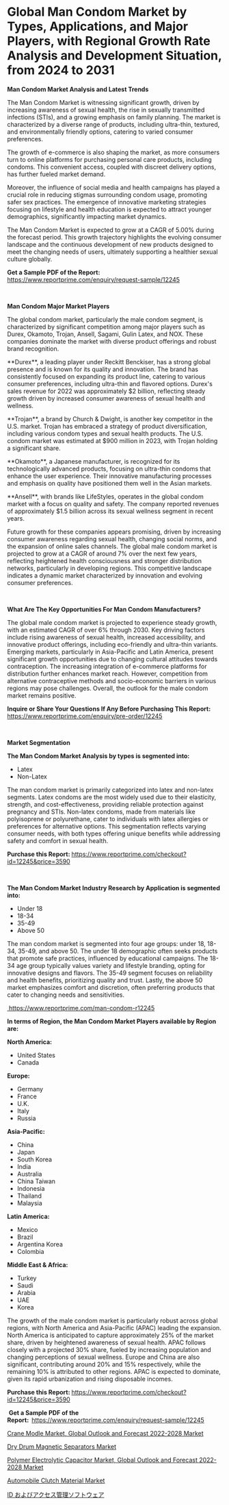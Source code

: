 <p><h1>Global Man Condom Market by Types, Applications, and Major Players, with Regional Growth Rate Analysis and Development Situation, from 2024 to 2031</h1></p><p><strong>Man Condom Market Analysis and Latest Trends</strong></p>
<p><p>The Man Condom Market is witnessing significant growth, driven by increasing awareness of sexual health, the rise in sexually transmitted infections (STIs), and a growing emphasis on family planning. The market is characterized by a diverse range of products, including ultra-thin, textured, and environmentally friendly options, catering to varied consumer preferences.</p><p>The growth of e-commerce is also shaping the market, as more consumers turn to online platforms for purchasing personal care products, including condoms. This convenient access, coupled with discreet delivery options, has further fueled market demand.</p><p>Moreover, the influence of social media and health campaigns has played a crucial role in reducing stigmas surrounding condom usage, promoting safer sex practices. The emergence of innovative marketing strategies focusing on lifestyle and health education is expected to attract younger demographics, significantly impacting market dynamics.</p><p>The Man Condom Market is expected to grow at a CAGR of 5.00% during the forecast period. This growth trajectory highlights the evolving consumer landscape and the continuous development of new products designed to meet the changing needs of users, ultimately supporting a healthier sexual culture globally.</p></p>
<p><strong>Get a Sample PDF of the Report:&nbsp;</strong> <a href="https://www.reportprime.com/enquiry/request-sample/12245">https://www.reportprime.com/enquiry/request-sample/12245</a></p>
<p>&nbsp;</p>
<p><strong>Man Condom Major Market Players</strong></p>
<p><p>The global condom market, particularly the male condom segment, is characterized by significant competition among major players such as Durex, Okamoto, Trojan, Ansell, Sagami, Gulin Latex, and NOX. These companies dominate the market with diverse product offerings and robust brand recognition.</p><p>**Durex**, a leading player under Reckitt Benckiser, has a strong global presence and is known for its quality and innovation. The brand has consistently focused on expanding its product line, catering to various consumer preferences, including ultra-thin and flavored options. Durex's sales revenue for 2022 was approximately $2 billion, reflecting steady growth driven by increased consumer awareness of sexual health and wellness.</p><p>**Trojan**, a brand by Church & Dwight, is another key competitor in the U.S. market. Trojan has embraced a strategy of product diversification, including various condom types and sexual health products. The U.S. condom market was estimated at $900 million in 2023, with Trojan holding a significant share.</p><p>**Okamoto**, a Japanese manufacturer, is recognized for its technologically advanced products, focusing on ultra-thin condoms that enhance the user experience. Their innovative manufacturing processes and emphasis on quality have positioned them well in the Asian markets.</p><p>**Ansell**, with brands like LifeStyles, operates in the global condom market with a focus on quality and safety. The company reported revenues of approximately $1.5 billion across its sexual wellness segment in recent years.</p><p>Future growth for these companies appears promising, driven by increasing consumer awareness regarding sexual health, changing social norms, and the expansion of online sales channels. The global male condom market is projected to grow at a CAGR of around 7% over the next few years, reflecting heightened health consciousness and stronger distribution networks, particularly in developing regions. This competitive landscape indicates a dynamic market characterized by innovation and evolving consumer preferences.</p></p>
<p>&nbsp;</p>
<p><strong>What Are The Key Opportunities For Man Condom Manufacturers?</strong></p>
<p><p>The global male condom market is projected to experience steady growth, with an estimated CAGR of over 6% through 2030. Key driving factors include rising awareness of sexual health, increased accessibility, and innovative product offerings, including eco-friendly and ultra-thin variants. Emerging markets, particularly in Asia-Pacific and Latin America, present significant growth opportunities due to changing cultural attitudes towards contraception. The increasing integration of e-commerce platforms for distribution further enhances market reach. However, competition from alternative contraceptive methods and socio-economic barriers in various regions may pose challenges. Overall, the outlook for the male condom market remains positive.</p></p>
<p><strong>Inquire or Share Your Questions If Any Before Purchasing This Report:</strong> <a href="https://www.reportprime.com/enquiry/pre-order/12245">https://www.reportprime.com/enquiry/pre-order/12245</a></p>
<p>&nbsp;</p>
<p><strong>Market Segmentation</strong></p>
<p><strong>The Man Condom Market Analysis by types is segmented into:</strong></p>
<p><ul><li>Latex</li><li>Non-Latex</li></ul></p>
<p><p>The man condom market is primarily categorized into latex and non-latex segments. Latex condoms are the most widely used due to their elasticity, strength, and cost-effectiveness, providing reliable protection against pregnancy and STIs. Non-latex condoms, made from materials like polyisoprene or polyurethane, cater to individuals with latex allergies or preferences for alternative options. This segmentation reflects varying consumer needs, with both types offering unique benefits while addressing safety and comfort in sexual health.</p></p>
<p><strong>Purchase this Report:&nbsp;</strong><a href="https://www.reportprime.com/checkout?id=12245&price=3590">https://www.reportprime.com/checkout?id=12245&price=3590</a></p>
<p>&nbsp;</p>
<p><strong>The Man Condom Market Industry Research by Application is segmented into:</strong></p>
<p><ul><li>Under 18</li><li>18-34</li><li>35-49</li><li>Above 50</li></ul></p>
<p><p>The man condom market is segmented into four age groups: under 18, 18-34, 35-49, and above 50. The under 18 demographic often seeks products that promote safe practices, influenced by educational campaigns. The 18-34 age group typically values variety and lifestyle branding, opting for innovative designs and flavors. The 35-49 segment focuses on reliability and health benefits, prioritizing quality and trust. Lastly, the above 50 market emphasizes comfort and discretion, often preferring products that cater to changing needs and sensitivities.</p></p>
<p><a href="https://www.reportprime.com/man-condom-r12245">&nbsp;https://www.reportprime.com/man-condom-r12245</a></p>
<p><strong>In terms of Region, the Man Condom Market Players available by Region are:</strong></p>
<p>
    <p> <strong> North America: </strong>
        <ul>
            <li>United States</li>
            <li>Canada</li>
        </ul>
        </p> 
    <p> <strong> Europe: </strong>
        <ul>
            <li>Germany</li>
            <li>France</li>
            <li>U.K.</li>
            <li>Italy</li>
            <li>Russia</li>
        </ul>
        </p> 
    <p> <strong> Asia-Pacific: </strong>
        <ul>
            <li>China</li>
            <li>Japan</li>
            <li>South Korea</li>
            <li>India</li>
            <li>Australia</li>
            <li>China Taiwan</li>
            <li>Indonesia</li>
            <li>Thailand</li>
            <li>Malaysia</li>
        </ul>
        </p> 
    <p> <strong> Latin America: </strong>
        <ul>
            <li>Mexico</li>
            <li>Brazil</li>
            <li>Argentina Korea</li>
            <li>Colombia</li>
        </ul>
        </p> 
    <p> <strong> Middle East & Africa: </strong>
        <ul>
            <li>Turkey</li>
            <li>Saudi</li>
            <li>Arabia</li>
            <li>UAE</li>
            <li>Korea</li>
        </ul>
    </p>
    </p>
<p><p>The growth of the male condom market is particularly robust across global regions, with North America and Asia-Pacific (APAC) leading the expansion. North America is anticipated to capture approximately 25% of the market share, driven by heightened awareness of sexual health. APAC follows closely with a projected 30% share, fueled by increasing population and changing perceptions of sexual wellness. Europe and China are also significant, contributing around 20% and 15% respectively, while the remaining 10% is attributed to other regions. APAC is expected to dominate, given its rapid urbanization and rising disposable incomes.</p></p>
<p><strong>Purchase this Report: </strong><a href="https://www.reportprime.com/checkout?id=12245&price=3590">https://www.reportprime.com/checkout?id=12245&price=3590</a></p>
<p>&nbsp;<strong>Get a Sample PDF of the Report:&nbsp;&nbsp;</strong><a href="https://www.reportprime.com/enquiry/request-sample/12245">https://www.reportprime.com/enquiry/request-sample/12245</a></p>
<p><strong></strong></p>
<p><p><a href="https://www.linkedin.com/pulse/global-crane-modle-market-outlook-forecast-2022-2028-industry-95lyf?trackingId=jmHWQaGhReWLEEgnw9vfbw%3D%3D">Crane Modle Market, Global Outlook and Forecast 2022-2028 Market</a></p><p><a href="https://issuu.com/reportprime-2/docs/dry-drum-magnetic-separators-market_46cc84f81fee1d">Dry Drum Magnetic Separators Market</a></p><p><a href="https://www.linkedin.com/pulse/global-polymer-electrolytic-capacitor-market-outlook-forecast-rsnlf?trackingId=myjUzYDWQs2joccqtxTCZw%3D%3D">Polymer Electrolytic Capacitor Market, Global Outlook and Forecast 2022-2028 Market</a></p><p><a href="https://issuu.com/reportprime-2/docs/automobile-clutch-material-market-s_8ec0073c7d97f7">Automobile Clutch Material Market</a></p><p><a href="https://medium.com/@skylarreilly36/%E3%82%A2%E3%82%A4%E3%83%87%E3%83%B3%E3%83%86%E3%82%A3%E3%83%86%E3%82%A3%E3%81%8A%E3%82%88%E3%81%B3%E3%82%A2%E3%82%AF%E3%82%BB%E3%82%B9%E7%AE%A1%E7%90%86%E3%82%BD%E3%83%95%E3%83%88%E3%82%A6%E3%82%A7%E3%82%A2%E5%B8%82%E5%A0%B4%E3%81%AE%E8%AA%BF%E6%9F%BB%E3%81%8A%E3%82%88%E3%81%B3%E6%A5%AD%E7%95%8C%E5%8B%95%E5%90%91-2031%E5%B9%B4%E3%81%BE%E3%81%A7%E3%81%AE%E4%BA%88%E6%B8%AC-6dfc0c9c4024">ID およびアクセス管理ソフトウェア</a></p></p>